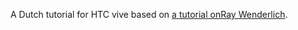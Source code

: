 A Dutch tutorial for HTC vive based on [a tutorial onRay Wenderlich](https://www.raywenderlich.com/149239/htc-vive-tutorial-unity).